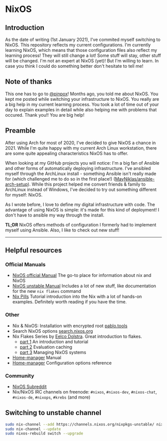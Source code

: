 # NixOS

## Introduction

As the date of writing (1st January 2021), I've commited myself switching to
NixOS. This repository reflects my current configurations. I'm currently
learning NixOS, which means that those configuration files also reflect my
learning process! They will still change a lot! Some stuff will stay, other
stuff will be changed.  I'm not an expert at NixOS (yet)! But I'm willing to
learn.  In case you think I could do something better don't hesitate to tell me!

## Note of thanks

This one has to go to [@pinpox](https://github.com/pinpox)! Months ago, you
told me about NixOS. You kept me posted while switching your infrastructure to
NixOS. You really are a big help in my current learning process. You took a lot
of time out of your day to explain examples in detail while also helping me with
problems that occured.  Thank you!! You are big help!

## Preamble

After using Arch for most of 2020, I've decided to give NixOS a chance in 2021.
While I'm quite happy with my current Arch Linux workstation, there are some
quite appealing characteristics NixOS has to offer.

When looking at my GitHub projects you will notice: I'm a big fan of Ansible and
other forms of automatically deploying infrastructure. I've ansibled myself
through the ArchLinux install - something Ansible isn't really made for (which
challenged me to do so in the first place!)
([MayNiklas/ansible-arch-setup](https://github.com/MayNiklas/ansible-arch-setup)).
While this project helped me convert friends & family to ArchLinux instead of
Windows, I've decided to try out something different for myself: NixOS.

As I wrote before, I love to define my digital infrastructure with code. The
advantage of using NixOS is simple: it's made for this kind of deployment! I
don't have to ansible my way through the install.

**TL;DR** NixOS offers methods of configuration I formerly had to implement
myself using Ansible. Also, I like to check out new stuff!

---

## Helpful resources

### Official Manuals

- [NixOS official Manual](https://nixos.org/manual/nixos/stable/) The go-to
  place for information about nix and NixOS
- [NixOS unstable Manual](https://nixos.org/manual/nix/unstable/) Includes a lot
  of new stuff, like documentation for the new `nix flakes` command
- [Nix Pills](https://nixos.org/guides/nix-pills/) Tutorial introduction into
  the Nix with a lot of hands-on examples. Definitely worth reading if you
  have the time.

### Other

- Nix & NixOS: Installation with encrypted root [pablo.tools](https://pablo.tools/posts/computers/nixos-encrypted-install/)
- Search NixOS options [search.nixos.org](https://search.nixos.org/options?channel=unstable/)
- Nix Flakes Series by [Eelco Dolstra](https://github.com/edolstra). Great
  introduction to flakes.
  - [part 1](https://www.tweag.io/blog/2020-05-25-flakes/) An introduction and tutorial
  - [part 2](https://www.tweag.io/blog/2020-06-25-eval-cache/) Evaluation caching
  - [part 3](https://www.tweag.io/blog/2020-07-31-nixos-flakes/) Managing NixOS systems
- [Home-manager](https://rycee.gitlab.io/home-manager/) Manual
- [Home-manager](https://rycee.gitlab.io/home-manager/options.html)
  Configuration options reference

### Community

- [NixOS Subreddit](https://www.reddit.com/r/NixOS/)
- Nix/NixOS IRC channels on freenode: `#nixos`, `#nixos-dev`, `#nixos-chat`,
  `#nixos-de`, `#nixops`, `#krebs` (and more)

## Switching to unstable channel

```bash
sudo nix-channel --add https://channels.nixos.org/nixpkgs-unstable/ nixos
sudo nix-channel --update
sudo nixos-rebuild switch --upgrade
```
